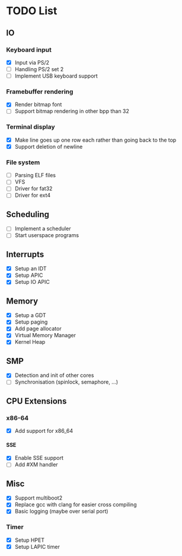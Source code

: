 # TODO List

## IO

### Keyboard input

- [x] Input via PS/2
- [ ] Handling PS/2 set 2
- [ ] Implement USB keyboard support

### Framebuffer rendering

- [x] Render bitmap font
- [ ] Support bitmap rendering in other bpp than 32

### Terminal display

- [x] Make line goes up one row each rather than going back to the top
- [x] Support deletion of newline

### File system

- [ ] Parsing ELF files
- [ ] VFS
- [ ] Driver for fat32
- [ ] Driver for ext4

## Scheduling

- [ ] Implement a scheduler
- [ ] Start userspace programs

## Interrupts

- [x] Setup an IDT
- [x] Setup APIC
- [x] Setup IO APIC

## Memory

- [x] Setup a GDT
- [x] Setup paging
- [x] Add page allocator
- [x] Virtual Memory Manager
- [x] Kernel Heap

## SMP

- [x] Detection and init of other cores
- [ ] Synchronisation (spinlock, semaphore, ...)

## CPU Extensions

### x86-64

- [x] Add support for x86_64

#### SSE

- [x] Enable SSE support
- [ ] Add #XM handler

## Misc

- [x] Support multiboot2
- [x] Replace gcc with clang for easier cross compiling
- [x] Basic logging (maybe over serial port)

### Timer
- [x] Setup HPET
- [x] Setup LAPIC timer
